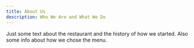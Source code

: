 ```yaml
---
title: About Us
description: Who We Are and What We Do
---
```

Just some text about the restaurant and the history of how we started. Also
some info about how we chose the menu.